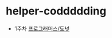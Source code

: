 # helper-coddddding

- 1주차 [프로그래머스/도넛](https://school.programmers.co.kr/learn/courses/30/lessons/258711)
